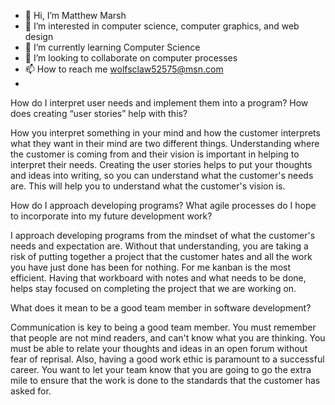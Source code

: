 - 👋 Hi, I’m Matthew Marsh
- 👀 I’m interested in computer science, computer graphics, and web design
- 🌱 I’m currently learning Computer Science
- 💞️ I’m looking to collaborate on computer processes
- 📫 How to reach me wolfsclaw52575@msn.com
- 
How do I interpret user needs and implement them into a program? How does creating “user stories” help with this?

How you interpret something in your mind and how the customer interprets what they want in their mind are two different things.  Understanding where the customer is coming from and their vision is important in helping to interpret their needs.  Creating the user stories helps to put your thoughts and ideas into writing, so you can understand what the customer's needs are.  This will help you to understand what the customer's vision is.

How do I approach developing programs? What agile processes do I hope to incorporate into my future development work?

I approach developing programs from the mindset of what the customer's needs and expectation are.  Without that understanding, you are taking a risk of putting together a project that the customer hates and all the work you have just done has been for nothing.  For me kanban is the most efficient.  Having that workboard with notes and what needs to be done, helps stay focused on completing the project that we are working on.

What does it mean to be a good team member in software development?

Communication is key to being a good team member.  You must remember that people are not mind readers, and can't know what you are thinking.  You must be able to relate your thoughts and ideas in an open forum without fear of reprisal.  Also, having a good work ethic is paramount to a successful career.  You want to let your team know that you are going to go the extra mile to ensure that the work is done to the standards that the customer has asked for.

<!---
wolfsclaw/wolfsclaw is a ✨ special ✨ repository because its `README.md` (this file) appears on your GitHub profile.
You can click the Preview link to take a look at your changes.
--->
